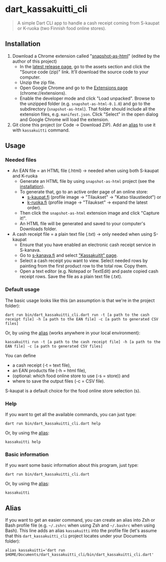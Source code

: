 # dart_kassakuitti_cli

> A simple Dart CLI app to handle a cash receipt coming from S-kaupat or K-ruoka (two Finnish food online stores).

## Installation

1. Download a Chrome extension called "[snapshot-as-html](https://github.com/areee/snapshot-as-html)" (edited by the author of this project)
    - In the [latest release page](https://github.com/areee/snapshot-as-html/releases/latest), go to the assets section and click the "Source code (zip)" link. It'll download the source code to your computer.
    - Unzip the zip file.
    - Open Google Chrome and go to the [Extensions page](chrome://extensions) (chrome://extensions).
    - Enable the developer mode and click "Load unpacked". Browse to the unzipped folder (e.g. `snapshot-as-html-0.1.0`) and go to the subdirectory (`snapshot-as-html`). That folder should include all the extension files, e.g. `manifest.json`. Click "Select" in the open dialog and Google Chrome will load the extension.
2. Git clone this project (or Code → Download ZIP). Add an [alias](#alias) to use it with `kassakuitti` command.

## Usage

### Needed files
- An EAN file = an HTML file (.html) → needed when using both S-kaupat and K-ruoka
  - Generate an HTML file by using `snapshot-as-html` project (see the [installation](#installation)).
  - To generate that, go to an active order page of an online store:
    - [s-kaupat.fi](https://www.s-kaupat.fi) (profile image → "Tilaukset" → "Katso tilaustiedot") or
    - [k-ruoka.fi](https://www.k-ruoka.fi) (profile image → "Tilaukset" → expand the latest order).
  - Then click the `snapshot-as-html` extension image and click "Capture it!".
  - An HTML file will be generated and saved to your computer's Downloads folder.
- A cash receipt file = a plain text file (.txt) → only needed when using S-kaupat
    - Ensure that you have enabled an electronic cash receipt service in S-kanava.
    - Go to [s-kanava.fi](https://www.s-kanava.fi) and select ["Kassakuitit" page](https://www.s-kanava.fi/web/s/oma-s-kanava/asiakasomistaja/kassakuitit).
    - Select a cash receipt you want to view. Select needed rows by painting from the first product row to the total row. Copy them.
    - Open a text editor (e.g. Notepad or TextEdit) and paste copied cash receipt rows. Save the file as a plain text file (.txt).

### Default usage

The basic usage looks like this (an assumption is that we're in the project folder):

```
dart run bin/dart_kassakuitti_cli.dart run -t [a path to the cash receipt file] -h [a path to the EAN file] -c [a path to generated CSV files]
```

Or, by using the [alias](#alias) (works anywhere in your local environment):

```
kassakuitti run -t [a path to the cash receipt file] -h [a path to the EAN file] -c [a path to generated CSV files]
```

You can define
- a cash receipt (-t = text file),
- an EAN products file (-h = html file),
- (optional: which food online store to use (-s = store)) and
- where to save the output files (-c = CSV file).

S-kaupat is a default choice for the food online store selection (s).

### Help

If you want to get all the available commands, you can just type:

```
dart run bin/dart_kassakuitti_cli.dart help
```

Or, by using the [alias](#alias):

```
kassakuitti help
```

### Basic information

If you want some basic information about this program, just type:

```
dart run bin/dart_kassakuitti_cli.dart
```

Or, by using the [alias](#alias):

```
kassakuitti
```

## Alias

If you want to get an easier command, you can create an alias into Zsh or Bash profile file (e.g. `~/.zshrc` when using Zsh and `~/.bashrc` when using Bash). This line adds an alias `kassakuitti` into the profile file (let's assume that this `dart_kassakuitti_cli` project locates under your Documents folder):

```
alias kassakuitti='dart run $HOME/Documents/dart_kassakuitti_cli/bin/dart_kassakuitti_cli.dart'
```